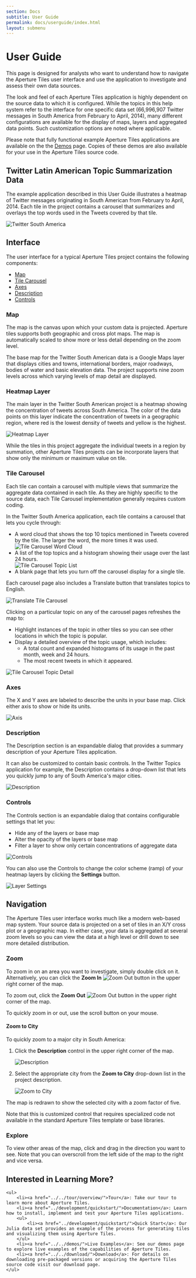 ```yaml
---
section: Docs
subtitle: User Guide
permalink: docs/userguide/index.html
layout: submenu
---
```


# User Guide #

This page is designed for analysts who want to understand how to navigate the Aperture Tiles user interface and use the application to investigate and assess their own data sources.

The look and feel of each Aperture Tiles application is highly dependent on the source data to which it is configured. While the topics in this help system refer to the interface for one specific data set (66,996,907 Twitter messages in South America from February to April, 2014), many different configurations are available for the display of maps, layers and aggregated data points. Such customization options are noted where applicable.

Please note that fully functional example Aperture Tiles applications are available on the the [Demos](../../demos/) page. Copies of these demos are also available for your use in the Aperture Tiles source code.

## <a name="twitter-data"></a> Twitter Latin American Topic Summarization Data ##

The example application described in this User Guide illustrates a heatmap of Twitter messages originating in South American from February to April, 2014. Each tile in the project contains a carousel that summarizes and overlays the top words used in the Tweets covered by that tile. 

<img src="../../img/twitter-sa.png" class="screenshot" alt="Twitter South America" />

## <a name="interface"></a> Interface ##

The user interface for a typical Aperture Tiles project contains the following components:

- [Map](#int-map)
- [Tile Carousel](#int-carousel)
- [Axes](#int-axes)
- [Description](#int-desc)
- [Controls](#int-controls)

### <a name="int-map"></a> Map ###

The map is the canvas upon which your custom data is projected. Aperture tiles supports both geographic and cross plot maps. The map is automatically scaled to show more or less detail depending on the zoom level.

The base map for the Twitter South American data is a Google Maps layer that displays cities and towns, international borders, major roadways, bodies of water and basic elevation data. The project supports nine zoom levels across which varying levels of map detail are displayed. 

### <a name="int-heatmap"></a> Heatmap Layer ###

The main layer in the Twitter South American project is a heatmap showing the concentration of tweets across South America. The color of the data points on this layer indicate the concentration of tweets in a geographic region, where red is the lowest density of tweets and yellow is the highest.

<img src="../../img/heatmap.png" class="screenshot" alt="Heatmap Layer" />

While the tiles in this project aggregate the individual tweets in a region by summation, other Aperture Tiles projects can be incorporate layers that show only the minimum or maximum value on tile.  

### <a name="int-carousel"></a> Tile Carousel ###

Each tile can contain a carousel with multiple views that summarize the aggregate data contained in each tile. As they are highly specific to the source data, each Tile Carousel implementation generally requires custom coding.

In the Twitter South America application, each tile contains a carousel that lets you cycle through:

- A word cloud that shows the top 10 topics mentioned in Tweets covered by the tile. The larger the word, the more times it was used.
	<br/><img src="../../img/carousel-cloud.png" class="screenshot" alt="Tile Carousel Word Cloud" />
- A list of the top topics and a histogram showing their usage over the last 24 hours.
	<br/><img src="../../img/carousel-list.png" class="screenshot" alt="Tile Carousel Topic List" />
- A blank page that lets you turn off the carousel display for a single tile.

Each carousel page also includes a Translate button that translates topics to English.

<img src="../../img/carousel-translate.png" class="screenshot" alt="Translate Tile Carousel" />

Clicking on a particular topic on any of the carousel pages refreshes the map to:

- Highlight instances of the topic in other tiles so you can see other locations in which the topic is popular.
- Display a detailed overview of the topic usage, which includes:
	- A total count and expanded histograms of its usage in the past month, week and 24 hours.
	- The most recent tweets in which it appeared.

<img src="../../img/carousel-detail.png" class="screenshot" alt="Tile Carousel Topic Detail" />

### <a name="int-axes"></a> Axes ###

The X and Y axes are labeled to describe the units in your base map. Click either axis to show or hide its units.

<img src="../../img/axis.png" class="screenshot" alt="Axis" />

### <a name="int-desc"></a> Description ###

The Description section is an expandable dialog that provides a summary description of your Aperture Tiles application.

It can also be customized to contain basic controls. In the Twitter Topics application for example, the Description contains a drop-down list that lets you quickly jump to any of South America's major cities.

<img src="../../img/description-expanded.png" class="screenshot" alt="Description" />

### <a name="int-controls"></a> Controls ###

The Controls section is an expandable dialog that contains configurable settings that let you:

- Hide any of the layers or base map
- Alter the opacity of the layers or base map
- Filter a layer to show only certain concentrations of aggregate data

<img src="../../img/controls.png" class="screenshot" alt="Controls" />

You can also use the Controls to change the color scheme (ramp) of your heatmap layers by clicking the **Settings** button.

<img src="../../img/controls-settings.png" class="screenshot" alt="Layer Settings" />

## <a name="navigation"></a> Navigation ##

The Aperture Tiles user interface works much like a modern web-based map system. Your source data is projected on a set of tiles in an X/Y cross plot or a geographic map. In either case, your data is aggregated at several zoom levels so you can view the data at a high level or drill down to see more detailed distribution.

### <a name="zoom"></a> Zoom ###

To zoom in on an area you want to investigate, simply double click on it. Alternatively, you can click the **Zoom In** ![Zoom Out](../../img/zoom-in.png) button in the upper right corner of the map.  

To zoom out, click the **Zoom Out** ![Zoom Out](../../img/zoom-out.png) button in the upper right corner of the map.

To quickly zoom in or out, use the scroll button on your mouse.

#### <a name="zoom-to-city"></a> Zoom to City ####

To quickly zoom to a major city in South America:

1. Click the **Description** control in the upper right corner of the map.

	<img src="../../img/description.png" class="screenshot" alt="Description" />

2. Select the appropriate city from the **Zoom to City** drop-down list in the project description.

	<img src="../../img/zoom-to-city.png" class="screenshot" alt="Zoom to City" />

The map is redrawn to show the selected city with a zoom factor of five.

Note that this is customized control that requires specialized code not available in the standard Aperture Tiles template or base libraries.

### <a name="explore"></a> Explore ###

To view other areas of the map, click and drag in the direction you want to see. Note that you can overscroll from the left side of the map to the right and vice versa.

<div class="git">
	<h2>Interested in Learning More?</h2>

	<ul>
		<li><a href="../../tour/overview/">Tour</a>: Take our tour to learn more about Aperture Tiles.
		<li><a href="../development/quickstart/">Documentation</a>: Learn how to install, implement and test your Aperture Tiles applications.
		<ul>
			<li><a href="../development/quickstart/">Quick Start</a>: Our Julia data set provides an example of the process for generating tiles and visualizing them using Aperture Tiles.
		</ul>
		<li><a href="../../demos/">Live Examples</a>: See our demos page to explore live examples of the capabilities of Aperture Tiles.
		<li><a href="../../download/">Download</a>: For details on downloading pre-packaged versions or acquiring the Aperture Tiles source code visit our download page.
	</ul>
</div>